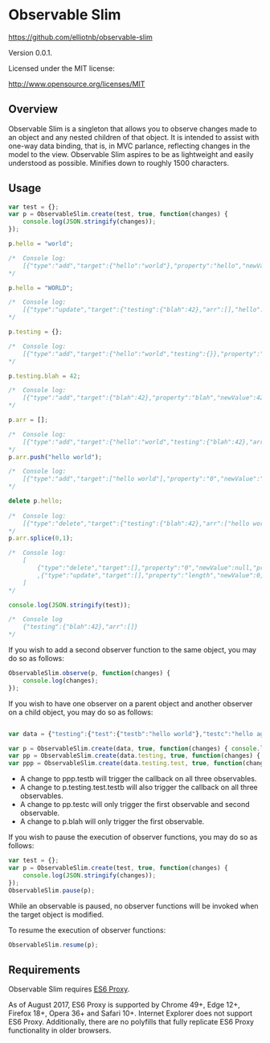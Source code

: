 # Observable Slim
https://github.com/elliotnb/observable-slim

Version 0.0.1.

Licensed under the MIT license:

http://www.opensource.org/licenses/MIT

## Overview 
Observable Slim is a singleton that allows you to observe changes made to an object and any nested
children of that object. It is intended to assist with one-way data binding, that is, in MVC parlance, 
reflecting changes in the model to the view. Observable Slim aspires to be as lightweight and easily
understood as possible. Minifies down to roughly 1500 characters.

## Usage

```javascript
var test = {};
var p = ObservableSlim.create(test, true, function(changes) {
	console.log(JSON.stringify(changes));
});

p.hello = "world";   

/* 	Console log:
	[{"type":"add","target":{"hello":"world"},"property":"hello","newValue":"world","currentPath":"hello"}]
*/

p.hello = "WORLD";

/*	Console log:
	[{"type":"update","target":{"testing":{"blah":42},"arr":[],"hello":"WORLD"},"property":"hello","newValue":"WORLD","previousValue":"world","currentPath":"hello"}]
*/

p.testing = {};   

/* 	Console log:
	[{"type":"add","target":{"hello":"world","testing":{}},"property":"testing","newValue":{},"currentPath":"testing"}]
*/

p.testing.blah = 42;   

/* 	Console log:
	[{"type":"add","target":{"blah":42},"property":"blah","newValue":42,"currentPath":"testing.blah"}]
*/

p.arr = [];   

/* 	Console log:
	[{"type":"add","target":{"hello":"world","testing":{"blah":42},"arr":[]},"property":"arr","newValue":[],"currentPath":"arr"}]
*/
p.arr.push("hello world");   

/* 	Console log:
	[{"type":"add","target":["hello world"],"property":"0","newValue":"hello world","currentPath":"arr"}]
*/

delete p.hello;  
 
/*	Console log:
	[{"type":"delete","target":{"testing":{"blah":42},"arr":["hello world"]},"property":"hello","newValue":null,"previousValue":"world","currentPath":"hello"}]
*/
p.arr.splice(0,1);   

/*  Console log:
	[
		{"type":"delete","target":[],"property":"0","newValue":null,"previousValue":"hello world","currentPath":"arr"}
		,{"type":"update","target":[],"property":"length","newValue":0,"previousValue":1,"currentPath":"arr"}
	]
*/

console.log(JSON.stringify(test));   

/*	Console log
	{"testing":{"blah":42},"arr":[]}
*/
```

If you wish to add a second observer function to the same object, you may do so as follows:
```javascript
ObservableSlim.observe(p, function(changes) {
	console.log(changes);
});
```

If you wish to have one observer on a parent object and another observer on a child object, you may do so as follows:
```javascript

var data = {"testing":{"test":{"testb":"hello world"},"testc":"hello again"},"blah":"tree"};

var p = ObservableSlim.create(data, true, function(changes) { console.log("First observable");console.log(changes); });
var pp = ObservableSlim.create(data.testing, true, function(changes) { console.log("Second observable");console.log(changes); });
var ppp = ObservableSlim.create(data.testing.test, true, function(changes) { console.log("Third observable");console.log(changes); });
```

- A change to ppp.testb will trigger the callback on all three observables. 
- A change to p.testing.test.testb will also trigger the callback on all three observables.
- A change to pp.testc will only trigger the first observable and second observable.
- A change to p.blah will only trigger the first observable.

If you wish to pause the execution of observer functions, you may do so as follows:
```javascript
var test = {};
var p = ObservableSlim.create(test, true, function(changes) {
	console.log(JSON.stringify(changes));
});
ObservableSlim.pause(p);
```

While an observable is paused, no observer functions will be invoked when the target object is modified.

To resume the execution of observer functions:

```javascript
ObservableSlim.resume(p);
```

## Requirements

Observable Slim requires [ES6 Proxy](https://developer.mozilla.org/en-US/docs/Web/JavaScript/Reference/Global_Objects/Proxy).

As of August 2017, ES6 Proxy is supported by Chrome 49+, Edge 12+, Firefox 18+, Opera 36+ and Safari 10+. Internet Explorer does not support ES6 Proxy. Additionally, there are no polyfills that fully replicate ES6 Proxy functionality in older browsers.